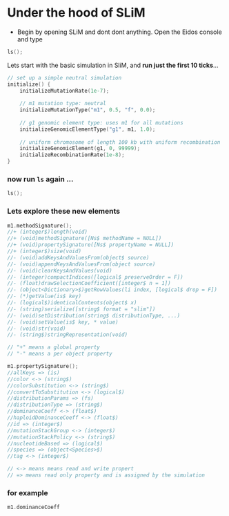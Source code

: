 # Under the hood of SLiM

* Begin by opening SLiM and dont dont anything. Open the Eidos console and type

```c
ls();
```

Lets start with the basic simulation in SliM, and **run just the first 10 ticks**...

```c
// set up a simple neutral simulation
initialize() {
	initializeMutationRate(1e-7);
	
	// m1 mutation type: neutral
	initializeMutationType("m1", 0.5, "f", 0.0);
	
	// g1 genomic element type: uses m1 for all mutations
	initializeGenomicElementType("g1", m1, 1.0);
	
	// uniform chromosome of length 100 kb with uniform recombination
	initializeGenomicElement(g1, 0, 99999);
	initializeRecombinationRate(1e-8);
}
```
### now run `ls` again ...
```c
ls();
```

### Lets explore these new elements

```c
m1.methodSignature();
//+ (integer$)length(void)
//+ (void)methodSignature([Ns$ methodName = NULL])
//+ (void)propertySignature([Ns$ propertyName = NULL])
//+ (integer$)size(void)
//- (void)addKeysAndValuesFrom(object$ source)
//- (void)appendKeysAndValuesFrom(object source)
//- (void)clearKeysAndValues(void)
//- (integer)compactIndices([logical$ preserveOrder = F])
//- (float)drawSelectionCoefficient([integer$ n = 1])
//- (object<Dictionary>$)getRowValues(li index, [logical$ drop = F])
//- (*)getValue(is$ key)
//- (logical$)identicalContents(object$ x)
//- (string)serialize([string$ format = "slim"])
//- (void)setDistribution(string$ distributionType, ...)
//- (void)setValue(is$ key, * value)
//- (void)str(void)
//- (string$)stringRepresentation(void)

// "+" means a global property
// "-" means a per object property
```

```c
m1.propertySignature();
//allKeys => (is)
//color <-> (string$)
//colorSubstitution <-> (string$)
//convertToSubstitution <-> (logical$)
//distributionParams => (fs)
//distributionType => (string$)
//dominanceCoeff <-> (float$)
//haploidDominanceCoeff <-> (float$)
//id => (integer$)
//mutationStackGroup <-> (integer$)
//mutationStackPolicy <-> (string$)
//nucleotideBased => (logical$)
//species => (object<Species>$)
//tag <-> (integer$)

// <-> means means read and write propert
// => means read only property and is assigned by the simulation
```

### for example
```c
m1.dominanceCoeff
```
